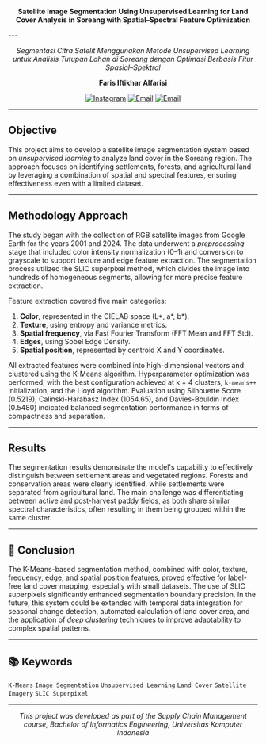<p align="center">
  <b>Satellite Image Segmentation Using Unsupervised Learning for Land Cover Analysis in Soreang with Spatial–Spectral Feature Optimization</b>  
</p>
---

<p align="center">
  <i>Segmentasi Citra Satelit Menggunakan Metode Unsupervised Learning untuk Analisis Tutupan Lahan di Soreang dengan Optimasi Berbasis Fitur Spasial–Spektral</i>  
</p>

<p align="center">
  <b>Faris Iftikhar Alfarisi</b>  
</p>
<p align="center">
<a href="https://www.instagram.com/frs.alfrs_/"><img src="https://img.shields.io/badge/Instagram-frs.alfrs_?logo=instagram" alt="Instagram"></a>
<a href="mailto:faris.workingspace@gmail.com"><img src="https://img.shields.io/badge/Email-faris.workingspace@gmail.com -blue?logo=gmail" alt="Email"></a>
<a href="mailto:faris.10122050@mahasiswa.unikom.ac.id "><img src="https://img.shields.io/badge/Email-faris.10122050@mahasiswa.unikom.ac.id-blue?logo=gmail" alt="Email"></a>
</p>

---

## Objective
This project aims to develop a satellite image segmentation system based on *unsupervised learning* to analyze land cover in the Soreang region. The approach focuses on identifying settlements, forests, and agricultural land by leveraging a combination of spatial and spectral features, ensuring effectiveness even with a limited dataset.

---

## Methodology Approach
The study began with the collection of RGB satellite images from Google Earth for the years 2001 and 2024. The data underwent a *preprocessing* stage that included color intensity normalization (0–1) and conversion to grayscale to support texture and edge feature extraction. The segmentation process utilized the SLIC superpixel method, which divides the image into hundreds of homogeneous segments, allowing for more precise feature extraction.

Feature extraction covered five main categories:  
1. **Color**, represented in the CIELAB space (L*, a*, b*).  
2. **Texture**, using entropy and variance metrics.  
3. **Spatial frequency**, via Fast Fourier Transform (FFT Mean and FFT Std).  
4. **Edges**, using Sobel Edge Density.  
5. **Spatial position**, represented by centroid X and Y coordinates.  

All extracted features were combined into high-dimensional vectors and clustered using the K-Means algorithm. Hyperparameter optimization was performed, with the best configuration achieved at k = 4 clusters, `k-means++` initialization, and the Lloyd algorithm. Evaluation using Silhouette Score (0.5219), Calinski-Harabasz Index (1054.65), and Davies-Bouldin Index (0.5480) indicated balanced segmentation performance in terms of compactness and separation.

---

## Results
The segmentation results demonstrate the model's capability to effectively distinguish between settlement areas and vegetated regions. Forests and conservation areas were clearly identified, while settlements were separated from agricultural land. The main challenge was differentiating between active and post-harvest paddy fields, as both share similar spectral characteristics, often resulting in them being grouped within the same cluster.

---

## 📌 Conclusion
The K-Means-based segmentation method, combined with color, texture, frequency, edge, and spatial position features, proved effective for label-free land cover mapping, especially with small datasets. The use of SLIC superpixels significantly enhanced segmentation boundary precision. In the future, this system could be extended with temporal data integration for seasonal change detection, automated calculation of land cover area, and the application of *deep clustering* techniques to improve adaptability to complex spatial patterns.

---

## 📚 Keywords
`K-Means` `Image Segmentation` `Unsupervised Learning` `Land Cover` `Satellite Imagery` `SLIC Superpixel`

---

<p align="center">
  <i>This project was developed as part of the Supply Chain Management course, Bachelor of Informatics Engineering, Universitas Komputer Indonesia</i>
</p>
